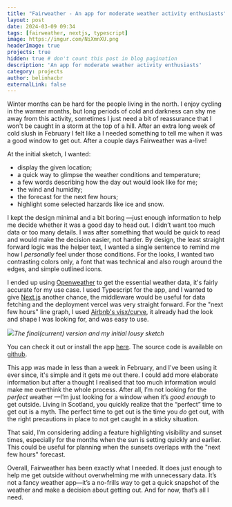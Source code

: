 ```yaml
---
title: "Fairweather - An app for moderate weather activity enthusiasts"
layout: post
date: 2024-03-09 09:34
tags: [fairweather, nextjs, typescript]
image: https://imgur.com/NiXmnXU.png
headerImage: true
projects: true
hidden: true # don't count this post in blog pagination
description: 'An app for moderate weather activity enthusiasts'
category: projects
author: belinhacbr
externalLink: false
---
```

Winter months can be hard for the people living in the north. I enjoy cycling in the warmer months, but long periods of cold and darkness can shy me away from this activity, sometimes I just need a bit of reassurance that I won't be caught in a storm at the top of a hill. After an extra long week of cold slush in February I felt like a I needed something to tell me when it was a good window to get out.
After a couple days Fairweather was a-live!

At the initial sketch, I wanted:
- display the given location;
- a quick way to glimpse the weather conditions and temperature;
- a few words describing how the day out would look like for me;
- the wind and humidity;
- the forecast for the next few hours;
- highlight some selected harzards like ice and snow.

I kept the design minimal and a bit boring —just enough information to help me decide whether it was a good day to head out. I didn’t want too much data or too many details. I was after something that would be quick to read and would make the decision easier, not harder. By design, the least straight forward logic was the helper text, I wanted a single sentence to remind me how I *personally* feel under those conditions. For the looks, I wanted two contrasting colors only, a font that was technical and also rough around the edges, and simple outlined icons.

I ended up using [Openweather](https://openweathermap.org/) to get the essential weather data, it's fairly accurate for my use case. I used Typescript for the app, and I wanted to give [Next.js](https://nextjs.org/docs) another chance, the middleware would be useful for data fetching and the deployment vercel was very straight forward. For the "next few hours" line graph, I used [Airbnb's visx/curve](https://airbnb.io/visx/docs/curve), it already had the look and shape I was looking for, and was easy to use.

![](https://imgur.com/dUZhy1B.png)*The final(current) version and my initial lousy sketch*

You can check it out or install the app [here](https://fairweather.belinhacbr.xyz/). The source code is available on [github](https://github.com/belinhacbr/fairweather).

This app was made in less than a week in February, and I've been using it ever since, it's simple and it gets me out there. I could add more elaborate information but after a thought I realised that too much information would make me overthink the whole process. After all, I’m not looking for the *perfect* weather —I’m just looking for a window when it’s *good enough* to get outside. Living in Scotland, you quickly realize that the “perfect” time to get out is a myth. The perfect time to get out is the time you *do* get out, with the right precautions in place to not get caught in a sticky situation.

That said, I’m considering adding a feature highlighting visibility and sunset times, especially for the months when the sun is setting quickly and earlier. This could be useful for planning when the sunsets overlaps with the "next few hours" forecast.

Overall, Fairweather has been exactly what I needed. It does just enough to help me get outside without overwhelming me with unnecessary data. It’s not a fancy weather app—it’s a no-frills way to get a quick snapshot of the weather and make a decision about getting out. And for now, that’s all I need.
